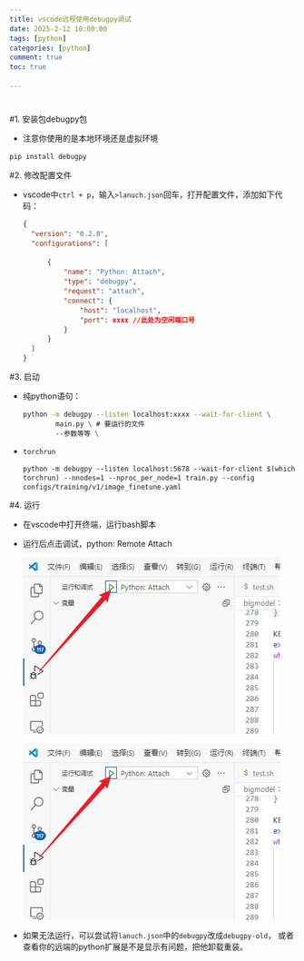 ```yaml
---
title: vscode远程使用debugpy调试
date: 2025-2-12 10:00:00
tags: [python]
categories: [python]
comment: true
toc: true

---
```


#

<!--more-->



#1. 安装包debugpy包

- 注意你使用的是本地环境还是虚拟环境

```bash
pip install debugpy
```



#2. 修改配置文件

- vscode中`ctrl + p`，输入`>lanuch.json`回车，打开配置文件，添加如下代码：

  ```json
  {
  	"version": "0.2.0",
  	"configurations": [
  
  		{
  			"name": "Python: Attach",
  			"type": "debugpy",
  			"request": "attach",
  			"connect": {
  				"host": "localhost",
  				"port": xxxx //此处为空闲端口号
  			}
  		}
  	]
  } 
  
  ```


#3. 启动

- 纯python语句：

  ```bash
  python -m debugpy --listen localhost:xxxx --wait-for-client \
          main.py \ # 要运行的文件
          --参数等等 \
  ```

- `torchrun`

  ```shell
  python -m debugpy --listen localhost:5678 --wait-for-client $(which torchrun) --nnodes=1 --nproc_per_node=1 train.py --config configs/training/v1/image_finetune.yaml
  ```

  

#4. 运行

- 在vscode中打开终端，运行bash脚本

- 运行后点击调试，python: Remote Attach

  ![](../../../themes/yilia/source/img/project/stable_diffusion/17.jpg)

  ![](img/project/stable_diffusion/17.jpg)

- 如果无法运行，可以尝试将`lanuch.json`中的`debugpy`改成`debugpy-old`， 或者查看你的远端的python扩展是不是显示有问题，把他卸载重装。

